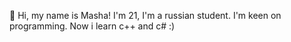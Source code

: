 👋 Hi, my name is Masha! I'm 21, I'm a russian student. I'm keen on programming. Now i learn c++ and c# :)

